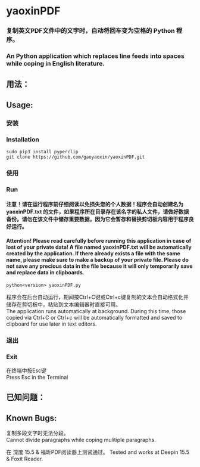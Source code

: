# yaoxinPDF

### 复制英文PDF文件中的文字时，自动将回车变为空格的 Python 程序。
### An Python application which replaces line feeds into spaces while coping in English literature.

## 用法：
## Usage:

### 安装
### Installation

```
sudo pip3 install pyperclip
git clone https://github.com/gaoyaoxin/yaoxinPDF.git
```

### 使用
### Run

#### 注意！请在运行程序前仔细阅读以免损失您的个人数据！程序会自动创建名为 yaoxinPDF.txt 的文件，如果程序所在目录存在该名字的私人文件，请做好数据备份。请勿在该文件中储存重要数据，因为它会暂存和替换剪切板内容用于程序良好运行。
#### Attention! Please read carefully before running this application in case of lost of your private data! A file named yaoxinPDF.txt will be automatically created by the application. If there already exists a file with the same name, please make sure to make a backup of your private file. Please do not save any precious data in the file because it will only temporarily save and replace data in clipboards.


```
python<version> yaoxinPDF.py
```

程序会在后台自动运行，期间按Ctrl+C键或Ctrl+c键复制的文本会自动格式化并储存在剪切板中，粘贴到文本编辑器时直接可用。  
The application runs automatically at background. During this time, those copied via Ctrl+C or Ctrl+c will be automatically formatted and saved to clipboard for use later in text editors.




### 退出
### Exit

在终端中按Esc键  
Press Esc in the Terminal


## 已知问题：
## Known Bugs:
复制多段文字时无法分段。  
Cannot divide paragraphs while coping mulitiple paragraphs.

在 深度 15.5 & 福昕PDF阅读器上测试通过。
Tested and works at Deepin 15.5 & Foxit Reader.
